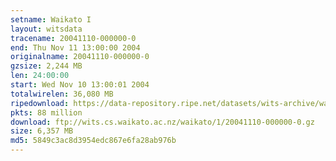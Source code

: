 ```yaml
---
setname: Waikato I
layout: witsdata
tracename: 20041110-000000-0
end: Thu Nov 11 13:00:00 2004
originalname: 20041110-000000-0
gzsize: 2,244 MB
len: 24:00:00
start: Wed Nov 10 13:00:01 2004
totalwirelen: 36,080 MB
ripedownload: https://data-repository.ripe.net/datasets/wits-archive/waikato/1/20041110-000000-0.gz
pkts: 88 million
download: ftp://wits.cs.waikato.ac.nz/waikato/1/20041110-000000-0.gz
size: 6,357 MB
md5: 5849c3ac8d3954edc867e6fa28ab976b
---
```

